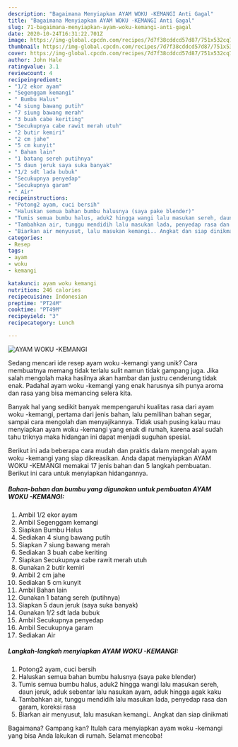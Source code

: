 ```yaml
---
description: "Bagaimana Menyiapkan AYAM WOKU -KEMANGI Anti Gagal"
title: "Bagaimana Menyiapkan AYAM WOKU -KEMANGI Anti Gagal"
slug: 71-bagaimana-menyiapkan-ayam-woku-kemangi-anti-gagal
date: 2020-10-24T16:31:22.701Z
image: https://img-global.cpcdn.com/recipes/7d7f38cddcd57d87/751x532cq70/ayam-woku-kemangi-foto-resep-utama.jpg
thumbnail: https://img-global.cpcdn.com/recipes/7d7f38cddcd57d87/751x532cq70/ayam-woku-kemangi-foto-resep-utama.jpg
cover: https://img-global.cpcdn.com/recipes/7d7f38cddcd57d87/751x532cq70/ayam-woku-kemangi-foto-resep-utama.jpg
author: John Hale
ratingvalue: 3.1
reviewcount: 4
recipeingredient:
- "1/2 ekor ayam"
- "Segenggam kemangi"
- " Bumbu Halus"
- "4 siung bawang putih"
- "7 siung bawang merah"
- "3 buah cabe keriting"
- "Secukupnya cabe rawit merah utuh"
- "2 butir kemiri"
- "2 cm jahe"
- "5 cm kunyit"
- " Bahan lain"
- "1 batang sereh putihnya"
- "5 daun jeruk saya suka banyak"
- "1/2 sdt lada bubuk"
- "Secukupnya penyedap"
- "Secukupnya garam"
- " Air"
recipeinstructions:
- "Potong2 ayam, cuci bersih"
- "Haluskan semua bahan bumbu halusnya (saya pake blender)"
- "Tumis semua bumbu halus, aduk2 hingga wangi lalu masukan sereh, daun jeruk, aduk sebentar lalu nasukan ayam, aduk hingga agak kaku"
- "Tambahkan air, tunggu mendidih lalu masukan lada, penyedap rasa dan garam, koreksi rasa"
- "Biarkan air menyusut, lalu masukan kemangi.. Angkat dan siap dinikmati"
categories:
- Resep
tags:
- ayam
- woku
- kemangi

katakunci: ayam woku kemangi 
nutrition: 246 calories
recipecuisine: Indonesian
preptime: "PT24M"
cooktime: "PT49M"
recipeyield: "3"
recipecategory: Lunch

---
```



![AYAM WOKU -KEMANGI](https://img-global.cpcdn.com/recipes/7d7f38cddcd57d87/751x532cq70/ayam-woku-kemangi-foto-resep-utama.jpg)

Sedang mencari ide resep ayam woku -kemangi yang unik? Cara membuatnya memang tidak terlalu sulit namun tidak gampang juga. Jika salah mengolah maka hasilnya akan hambar dan justru cenderung tidak enak. Padahal ayam woku -kemangi yang enak harusnya sih punya aroma dan rasa yang bisa memancing selera kita.

Banyak hal yang sedikit banyak mempengaruhi kualitas rasa dari ayam woku -kemangi, pertama dari jenis bahan, lalu pemilihan bahan segar, sampai cara mengolah dan menyajikannya. Tidak usah pusing kalau mau menyiapkan ayam woku -kemangi yang enak di rumah, karena asal sudah tahu triknya maka hidangan ini dapat menjadi suguhan spesial.




Berikut ini ada beberapa cara mudah dan praktis dalam mengolah ayam woku -kemangi yang siap dikreasikan. Anda dapat menyiapkan AYAM WOKU -KEMANGI memakai 17 jenis bahan dan 5 langkah pembuatan. Berikut ini cara untuk menyiapkan hidangannya.

<!--inarticleads1-->

##### Bahan-bahan dan bumbu yang digunakan untuk pembuatan AYAM WOKU -KEMANGI:

1. Ambil 1/2 ekor ayam
1. Ambil Segenggam kemangi
1. Siapkan  Bumbu Halus
1. Sediakan 4 siung bawang putih
1. Siapkan 7 siung bawang merah
1. Sediakan 3 buah cabe keriting
1. Siapkan Secukupnya cabe rawit merah utuh
1. Gunakan 2 butir kemiri
1. Ambil 2 cm jahe
1. Sediakan 5 cm kunyit
1. Ambil  Bahan lain
1. Gunakan 1 batang sereh (putihnya)
1. Siapkan 5 daun jeruk (saya suka banyak)
1. Gunakan 1/2 sdt lada bubuk
1. Ambil Secukupnya penyedap
1. Ambil Secukupnya garam
1. Sediakan  Air




<!--inarticleads2-->

##### Langkah-langkah menyiapkan AYAM WOKU -KEMANGI:

1. Potong2 ayam, cuci bersih
1. Haluskan semua bahan bumbu halusnya (saya pake blender)
1. Tumis semua bumbu halus, aduk2 hingga wangi lalu masukan sereh, daun jeruk, aduk sebentar lalu nasukan ayam, aduk hingga agak kaku
1. Tambahkan air, tunggu mendidih lalu masukan lada, penyedap rasa dan garam, koreksi rasa
1. Biarkan air menyusut, lalu masukan kemangi.. Angkat dan siap dinikmati




Bagaimana? Gampang kan? Itulah cara menyiapkan ayam woku -kemangi yang bisa Anda lakukan di rumah. Selamat mencoba!

